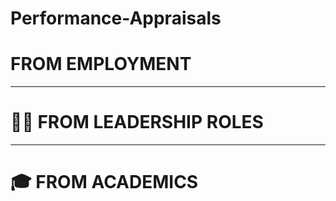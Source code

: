 # Performance-Appraisals

# FROM EMPLOYMENT 

- - - -

# :firefighter: FROM LEADERSHIP ROLES 

- - - -

# :mortar_board: FROM ACADEMICS
